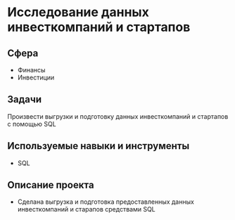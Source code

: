 # Исследование данных инвесткомпаний и стартапов

## Сфера
* Финансы
* Инвестиции

## Задачи
Произвести выгрузки и подготовку данных инвесткомпаний и стартапов с помощью SQL

## Используемые навыки и инструменты
* SQL

## Описание проекта
* Сделана выгрузка и подготовка предоставленных данных инвесткомпаний и старапов средствами SQL
